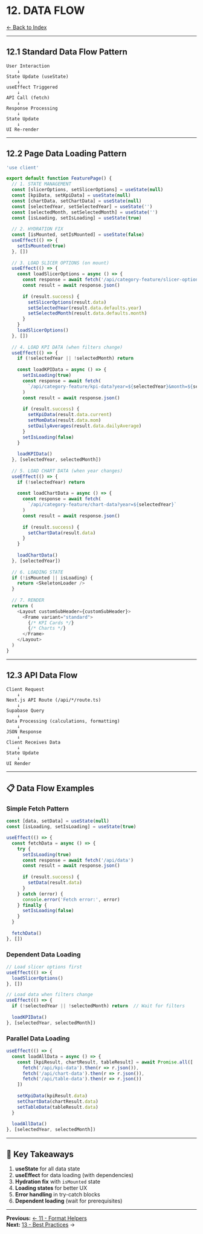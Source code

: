 # 12. DATA FLOW

[← Back to Index](./00-INDEX.md)

---

## 12.1 Standard Data Flow Pattern

```
User Interaction
    ↓
State Update (useState)
    ↓
useEffect Triggered
    ↓
API Call (fetch)
    ↓
Response Processing
    ↓
State Update
    ↓
UI Re-render
```

---

## 12.2 Page Data Loading Pattern

```typescript
'use client'

export default function FeaturePage() {
  // 1. STATE MANAGEMENT
  const [slicerOptions, setSlicerOptions] = useState(null)
  const [kpiData, setKpiData] = useState(null)
  const [chartData, setChartData] = useState(null)
  const [selectedYear, setSelectedYear] = useState('')
  const [selectedMonth, setSelectedMonth] = useState('')
  const [isLoading, setIsLoading] = useState(true)
  
  // 2. HYDRATION FIX
  const [isMounted, setIsMounted] = useState(false)
  useEffect(() => {
    setIsMounted(true)
  }, [])
  
  // 3. LOAD SLICER OPTIONS (on mount)
  useEffect(() => {
    const loadSlicerOptions = async () => {
      const response = await fetch('/api/category-feature/slicer-options')
      const result = await response.json()
      
      if (result.success) {
        setSlicerOptions(result.data)
        setSelectedYear(result.data.defaults.year)
        setSelectedMonth(result.data.defaults.month)
      }
    }
    loadSlicerOptions()
  }, [])
  
  // 4. LOAD KPI DATA (when filters change)
  useEffect(() => {
    if (!selectedYear || !selectedMonth) return
    
    const loadKPIData = async () => {
      setIsLoading(true)
      const response = await fetch(
        `/api/category-feature/kpi-data?year=${selectedYear}&month=${selectedMonth}`
      )
      const result = await response.json()
      
      if (result.success) {
        setKpiData(result.data.current)
        setMomData(result.data.mom)
        setDailyAverages(result.data.dailyAverage)
      }
      setIsLoading(false)
    }
    
    loadKPIData()
  }, [selectedYear, selectedMonth])
  
  // 5. LOAD CHART DATA (when year changes)
  useEffect(() => {
    if (!selectedYear) return
    
    const loadChartData = async () => {
      const response = await fetch(
        `/api/category-feature/chart-data?year=${selectedYear}`
      )
      const result = await response.json()
      
      if (result.success) {
        setChartData(result.data)
      }
    }
    
    loadChartData()
  }, [selectedYear])
  
  // 6. LOADING STATE
  if (!isMounted || isLoading) {
    return <SkeletonLoader />
  }
  
  // 7. RENDER
  return (
    <Layout customSubHeader={customSubHeader}>
      <Frame variant="standard">
        {/* KPI Cards */}
        {/* Charts */}
      </Frame>
    </Layout>
  )
}
```

---

## 12.3 API Data Flow

```
Client Request
    ↓
Next.js API Route (/api/*/route.ts)
    ↓
Supabase Query
    ↓
Data Processing (calculations, formatting)
    ↓
JSON Response
    ↓
Client Receives Data
    ↓
State Update
    ↓
UI Render
```

---

## 📋 Data Flow Examples

### Simple Fetch Pattern

```typescript
const [data, setData] = useState(null)
const [isLoading, setIsLoading] = useState(true)

useEffect(() => {
  const fetchData = async () => {
    try {
      setIsLoading(true)
      const response = await fetch('/api/data')
      const result = await response.json()
      
      if (result.success) {
        setData(result.data)
      }
    } catch (error) {
      console.error('Fetch error:', error)
    } finally {
      setIsLoading(false)
    }
  }
  
  fetchData()
}, [])
```

### Dependent Data Loading

```typescript
// Load slicer options first
useEffect(() => {
  loadSlicerOptions()
}, [])

// Load data when filters change
useEffect(() => {
  if (!selectedYear || !selectedMonth) return  // Wait for filters
  
  loadKPIData()
}, [selectedYear, selectedMonth])
```

### Parallel Data Loading

```typescript
useEffect(() => {
  const loadAllData = async () => {
    const [kpiResult, chartResult, tableResult] = await Promise.all([
      fetch('/api/kpi-data').then(r => r.json()),
      fetch('/api/chart-data').then(r => r.json()),
      fetch('/api/table-data').then(r => r.json())
    ])
    
    setKpiData(kpiResult.data)
    setChartData(chartResult.data)
    setTableData(tableResult.data)
  }
  
  loadAllData()
}, [selectedYear, selectedMonth])
```

---

## 📌 Key Takeaways

1. **useState** for all data state
2. **useEffect** for data loading (with dependencies)
3. **Hydration fix** with `isMounted` state
4. **Loading states** for better UX
5. **Error handling** in try-catch blocks
6. **Dependent loading** (wait for prerequisites)

---

**Previous:** [← 11 - Format Helpers](./11-FORMAT-HELPERS.md)  
**Next:** [13 - Best Practices](./13-BEST-PRACTICES.md) →

